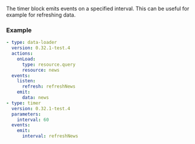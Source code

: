 The timer block emits events on a specified interval. This can be useful for example for refreshing
data.

### Example

```yaml
- type: data-loader
  version: 0.32.1-test.4
  actions:
    onLoad:
      type: resource.query
      resource: news
  events:
    listen:
      refresh: refreshNews
    emit:
      data: news
- type: timer
  version: 0.32.1-test.4
  parameters:
    interval: 60
  events:
    emit:
      interval: refreshNews
```
